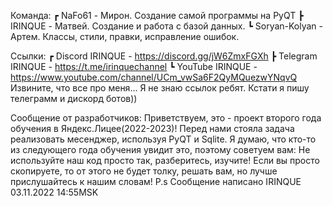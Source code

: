 Команда:
┏ NaFo61 - Мирон. Создание самой программы на PyQT
┣ IRINQUE - Матвей. Создание и работа с базой данных. 
┗ Soryan-Kolyan - Артем. Классы, стили, правки, исправление ошибок.

Ссылки:
┏ Discord IRINQUE - https://discord.gg/jW6ZmxFGXh
┣ Telegram IRINQUE - https://t.me/irinquechannel
┗ YouTube IRINQUE - https://www.youtube.com/channel/UCm_vwSa6F2QyMQuezwYNqvQ
Извините, что все про меня... Я не знаю ссылок ребят. Кстати я пишу телеграмм и дискорд ботов))

Сообщение от разработчиков:
Приветствуем, это - проект второго года обучения в Яндекс.Лицее(2022-2023)! Перед нами стояла задача реализовать месенджер, используя PyQT и Sqlite.
Я думаю, что кто-то из следующего года обучения увидит это, поэтому советуем вам: Не используйте наш код просто так, разберитесь, изучите!
Если вы просто скопируете, то от этого не будет толку, решать вам, но лучше прислушайтесь к нашим словам!
P.s Сообщение написано IRINQUE 03.11.2022 14:55MSK
